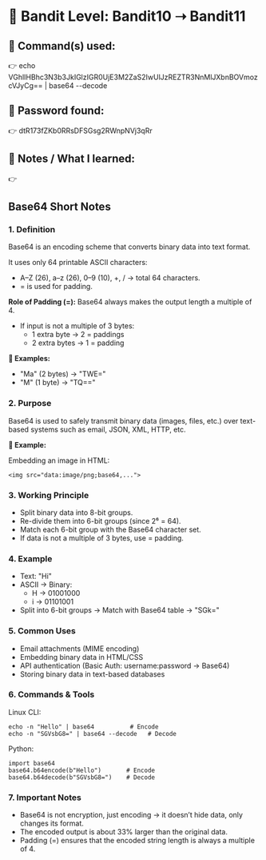 # 🔐 Bandit Level: Bandit10 ➝ Bandit11
## 📂 Command(s) used:
👉 echo VGhlIHBhc3N3b3JkIGlzIGR0UjE3M2ZaS2IwUlJzREZTR3NnMlJXbnBOVmozcVJyCg== | base64 --decode

## 📄 Password found:
👉 dtR173fZKb0RRsDFSGsg2RWnpNVj3qRr

## 🧠 Notes / What I learned:
👉
## Base64 Short Notes



### 1. Definition
Base64 is an encoding scheme that converts binary data into text format.

It uses only 64 printable ASCII characters:
- A–Z (26), a–z (26), 0–9 (10), +, / → total 64 characters.
- = is used for padding.

**Role of Padding (=):**
Base64 always makes the output length a multiple of 4.
- If input is not a multiple of 3 bytes:
   - 1 extra byte → 2 = paddings
   - 2 extra bytes → 1 = padding
     
**📌 Examples:**
- "Ma" (2 bytes) → "TWE="
- "M" (1 byte) → "TQ=="
### 2. Purpose
Base64 is used to safely transmit binary data (images, files, etc.) over text-based systems such as email, JSON, XML, HTTP, etc.

**📌 Example:**

Embedding an image in HTML:
```
<img src="data:image/png;base64,...">
```
### 3. Working Principle
- Split binary data into 8-bit groups.
- Re-divide them into 6-bit groups (since 2⁶ = 64).
- Match each 6-bit group with the Base64 character set.
- If data is not a multiple of 3 bytes, use = padding.
### 4. Example
- Text: "Hi"
- ASCII → Binary:
  - H → 01001000
  - i → 01101001
- Split into 6-bit groups → Match with Base64 table → "SGk="
### 5. Common Uses
- Email attachments (MIME encoding)
- Embedding binary data in HTML/CSS
- API authentication (Basic Auth: username:password → Base64)
- Storing binary data in text-based databases
### 6. Commands & Tools
Linux CLI:
```
echo -n "Hello" | base64          # Encode
echo -n "SGVsbG8=" | base64 --decode   # Decode
```
Python:
```
import base64
base64.b64encode(b"Hello")       # Encode
base64.b64decode(b"SGVsbG8=")    # Decode
```
### 7. Important Notes
- Base64 is not encryption, just encoding → it doesn’t hide data, only changes its format.
- The encoded output is about 33% larger than the original data.
- Padding (=) ensures that the encoded string length is always a multiple of 4.
 
